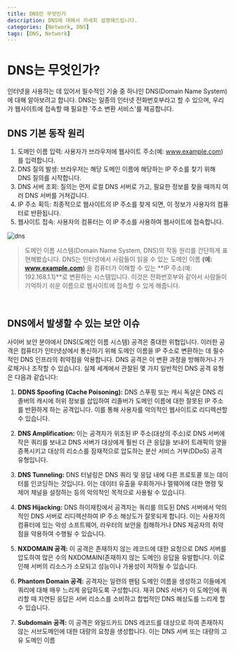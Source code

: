 ```yaml
---
title: DNS란 무엇인가
description: DNS에 대해서 자세히 설명해드립니다.
categories: [Network, DNS]
tags: [DNS, Network]
---
```


# DNS는 무엇인가?

인터넷을 사용하는 데 있어서 필수적인 기술 중 하나인 DNS(Domain Name System)에 대해 알아보려고 합니다. DNS는 일종의 인터넷 전화번호부라고 할 수 있으며, 우리가 웹사이트에 접속할 때 필요한 '주소 변환 서비스'를 제공합니다.

## DNS 기본 동작 원리

1. 도메인 이름 입력: 사용자가 브라우저에 웹사이트 주소(예: www.example.com)를 입력합니다.
2. DNS 질의 발생: 브라우저는 해당 도메인 이름에 해당하는 IP 주소를 찾기 위해 DNS 질의를 시작합니다.
3. DNS 서버 조회: 질의는 먼저 로컬 DNS 서버로 가고, 필요한 정보를 찾을 때까지 여러 DNS 서버를 거쳐갑니다.
4. IP 주소 획득: 최종적으로 웹사이트의 IP 주소를 찾게 되면, 이 정보가 사용자의 컴퓨터로 반환됩니다.
5. 웹사이트 접속: 사용자의 컴퓨터는 이 IP 주소를 사용하여 웹사이트에 접속합니다.

![dns](https://github.com/Choitim/Choitim.github.io/assets/75467180/66826fbf-4517-4dd7-b8dd-19b6adc8acfe)

> 도메인 이름 시스템(Domain Name System, DNS)의 작동 원리를 간단하게 표현해봤습니다. DNS는 인터넷에서 사람들이 읽을 수 있는 도메인 이름
> **(예: www.example.com)** 을 컴퓨터가 이해할 수 있는 **IP 주소(예: 192.168.1.1)**로 변환하는 시스템입니다. 이것은 전화번호부와 같아서 사람들이 기억하기 쉬운 이름으로 웹사이트에 접속할 수 있게 해줍니다.

<br/>

## DNS에서 발생할 수 있는 보안 이슈

사이버 보안 분야에서 DNS(도메인 이름 시스템) 공격은 중대한 위협입니다. 이러한 공격은 컴퓨터가 인터넷상에서 통신하기 위해 도메인 이름을 IP 주소로 변환하는 데 필수적인 DNS 인프라의 취약점을 악용합니다. DNS 공격은 이 변환 과정을 방해하거나 가로채거나 조작할 수 있습니다. 실제 세계에서 관찰된 몇 가지 일반적인 DNS 공격 유형은 다음과 같습니다:

1. **DDNS Spoofing (Cache Poisoning):**
   DNS 스푸핑 또는 캐시 독살은 DNS 리졸버의 캐시에 허위 정보를 삽입하여 리졸버가 도메인 이름에 대한 잘못된 IP 주소를 반환하게 하는 공격입니다. 이를 통해 사용자를 악의적인 웹사이트로 리디렉션할 수 있습니다.

2. **DNS Amplification:**
   이는 공격자가 위조된 IP 주소(대상의 주소)로 DNS 서버에 작은 쿼리를 보내고 DNS 서버가 대상에게 훨씬 더 큰 응답을 보내어 트래픽의 양을 증폭시키고 대상의 리소스를 잠재적으로 압도하는 분산 서비스 거부(DDoS) 공격 유형입니다.

3. **DNS Tunneling:**
   DNS 터널링은 DNS 쿼리 및 응답 내에 다른 프로토콜 또는 데이터를 인코딩하는 것입니다. 이는 데이터 유출을 우회하거나 멀웨어에 대한 명령 및 제어 채널을 설정하는 등의 악의적인 목적으로 사용될 수 있습니다.

4. **DNS Hijacking:**
   DNS 하이재킹에서 공격자는 쿼리를 의도된 DNS 서버에서 악의적인 DNS 서버로 리디렉션하여 IP 주소 해상도가 잘못되게 합니다. 이는 사용자의 컴퓨터에 있는 악성 소프트웨어, 라우터의 보안을 침해하거나 DNS 제공자의 취약점을 악용하여 수행될 수 있습니다.

5. **NXDOMAIN 공격:**
   이 공격은 존재하지 않는 레코드에 대한 요청으로 DNS 서버를 압도하여 많은 수의 NXDOMAIN(존재하지 않는 도메인) 응답을 유발합니다. 이로 인해 서버의 리소스가 소모되고 성능이나 가용성이 저하될 수 있습니다.

6. **Phantom Domain 공격:**
   공격자는 일련의 팬텀 도메인 이름을 생성하고 이들에게 쿼리에 대해 매우 느리게 응답하도록 구성합니다. 재귀 DNS 서버가 이 도메인에 쿼리할 때 지연된 응답은 서버 리소스를 소비하고 합법적인 DNS 해상도를 느리게 할 수 있습니다.

7. **Subdomain 공격:**
   이 공격은 와일드카드 DNS 레코드를 대상으로 하여 존재하지 않는 서브도메인에 대한 대량의 요청을 생성합니다. 이는 DNS 서버 또는 대량의 고유 도메인 이름
